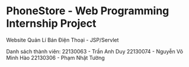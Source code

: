 # PhoneStore - Web Programming Internship Project
Website Quản Lí Bán Điện Thoại - JSP/Servlet

Danh sách thành viên:
22130063 - Trần Anh Duy
22130074 - Nguyễn Võ Minh Hào
22130306 - Phạm Nhật Tường
